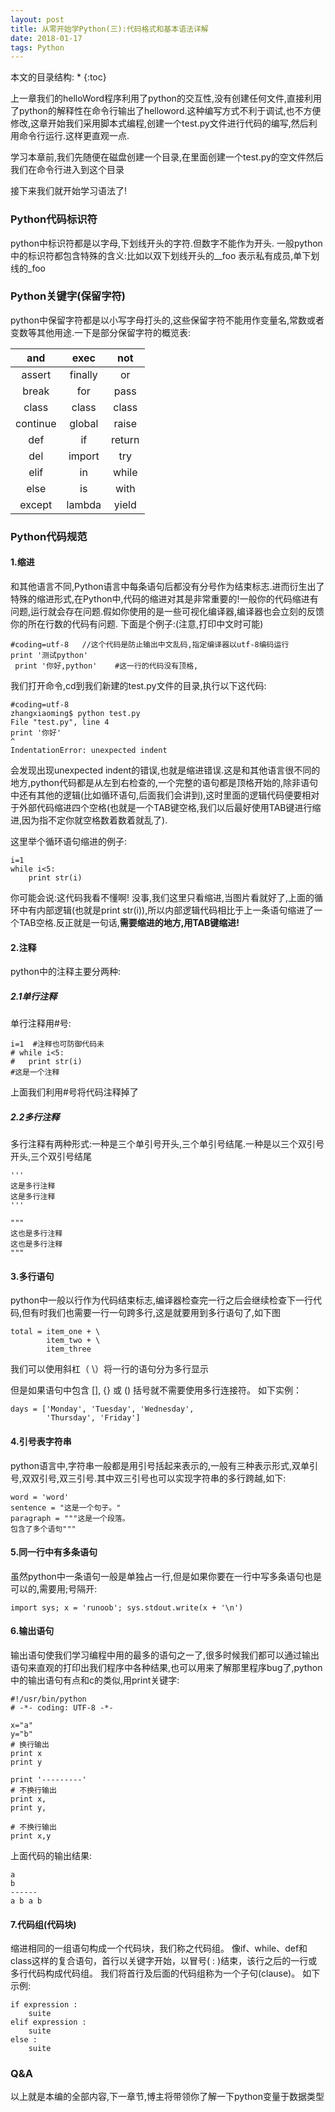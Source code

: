 ```yaml
---
layout: post
title: 从零开始学Python(三):代码格式和基本语法详解
date: 2018-01-17 
tags: Python   
---
```


本文的目录结构:
* 
{:toc}


上一章我们的helloWord程序利用了python的交互性,没有创建任何文件,直接利用了python的解释性在命令行输出了helloword.这种编写方式不利于调试,也不方便修改,这章开始我们采用脚本式编程,创建一个test.py文件进行代码的编写,然后利用命令行运行.这样更直观一点.

学习本章前,我们先随便在磁盘创建一个目录,在里面创建一个test.py的空文件然后我们在命令行进入到这个目录

接下来我们就开始学习语法了!


###  Python代码标识符
python中标识符都是以字母,下划线开头的字符.但数字不能作为开头.
一般python中的标识符都包含特殊的含义:比如以双下划线开头的__foo 表示私有成员,单下划线的_foo
###  Python关键字(保留字符)
python中保留字符都是以小写字母打头的,这些保留字符不能用作变量名,常数或者变数等其他用途.一下是部分保留字符的概览表:


| and | exec | not |
|:--:|:--:|:--:|
| assert | finally | or |
| break | for | pass |
| class | class | class |
|continue|	global|	raise|
|def|	if	|return|
|del|	import|	try|
|elif|	in	|while|
|else	|is	|with|
|except|	lambda|	yield|



###  Python代码规范

#### 1.缩进

和其他语言不同,Python语言中每条语句后都没有分号作为结束标志.进而衍生出了特殊的缩进形式,在Python中,代码的缩进对其是非常重要的!一般你的代码缩进有问题,运行就会存在问题.假如你使用的是一些可视化编译器,编译器也会立刻的反馈你的所在行数的代码有问题.
下面是个例子:(注意,打印中文时可能)

	#coding=utf-8   //这个代码是防止输出中文乱码,指定编译器以utf-8编码运行
	print '测试python'
 	 print '你好,python'    #这一行的代码没有顶格,
我们打开命令,cd到我们新建的test.py文件的目录,执行以下这代码:

	#coding=utf-8 
	zhangxiaoming$ python test.py 
  	File "test.py", line 4
    print '你好'
    ^
	IndentationError: unexpected indent

会发现出现unexpected indent的错误,也就是缩进错误.这是和其他语言很不同的地方,python代码都是从左到右检查的,一个完整的语句都是顶格开始的,除非语句中还有其他的逻辑(比如循环语句,后面我们会讲到),这时里面的逻辑代码便要相对于外部代码缩进四个空格(也就是一个TAB键空格,我们以后最好使用TAB键进行缩进,因为指不定你就空格数着数着就乱了).

这里举个循环语句缩进的例子:

	i=1
	while i<5:
		print str(i)

你可能会说:这代码我看不懂啊! 没事,我们这里只看缩进,当图片看就好了,上面的循环中有内部逻辑(也就是print str(i)),所以内部逻辑代码相比于上一条语句缩进了一个TAB空格.反正就是一句话,**需要缩进的地方,用TAB键缩进!**
	

#### 2.注释
python中的注释主要分两种:

##### 2.1单行注释
单行注释用#号:

	i=1  #注释也可防御代码未
	# while i<5:
	# 	print str(i) 
	#这是一个注释

上面我们利用#号将代码注释掉了
##### 2.2多行注释

多行注释有两种形式:一种是三个单引号开头,三个单引号结尾.一种是以三个双引号开头,三个双引号结尾

	'''
	这是多行注释
	这是多行注释
	'''
	
	"""
	这也是多行注释
	这也是多行注释
	"""

#### 3.多行语句


python中一般以行作为代码结束标志,编译器检查完一行之后会继续检查下一行代码,但有时我们也需要一行一句跨多行,这是就要用到多行语句了,如下图

	total = item_one + \
        	item_two + \
        	item_three

我们可以使用斜杠（ \）将一行的语句分为多行显示

但是如果语句中包含 [], {} 或 () 括号就不需要使用多行连接符。 如下实例：

	days = ['Monday', 'Tuesday', 'Wednesday',
        	'Thursday', 'Friday']

#### 4.引号表字符串

python语言中,字符串一般都是用引号括起来表示的,一般有三种表示形式,双单引号,双双引号,双三引号.其中双三引号也可以实现字符串的多行跨越,如下:

	word = 'word'
	sentence = "这是一个句子。"
	paragraph = """这是一个段落。
	包含了多个语句"""

#### 5.同一行中有多条语句

虽然python中一条语句一般是单独占一行,但是如果你要在一行中写多条语句也是可以的,需要用;号隔开:

	import sys; x = 'runoob'; sys.stdout.write(x + '\n')

#### 6.输出语句

输出语句使我们学习编程中用的最多的语句之一了,很多时候我们都可以通过输出语句来直观的打印出我们程序中各种结果,也可以用来了解那里程序bug了,python中的输出语句有点和c的类似,用print关键字:

	#!/usr/bin/python
	# -*- coding: UTF-8 -*-

	x="a"
	y="b"
	# 换行输出
	print x
	print y

	print '---------'
	# 不换行输出
	print x,
	print y,

	# 不换行输出
	print x,y

上面代码的输出结果:

	a
	b
	------
	a b a b


#### 7.代码组(代码块)

缩进相同的一组语句构成一个代码块，我们称之代码组。
像if、while、def和class这样的复合语句，首行以关键字开始，以冒号( : )结束，该行之后的一行或多行代码构成代码组。
我们将首行及后面的代码组称为一个子句(clause)。
如下示例:

	if expression : 
   		suite 
	elif expression :  
    	suite  
	else :  
    	suite






	





### Q&A


以上就是本编的全部内容,下一章节,博主将带领你了解一下python变量于数据类型











